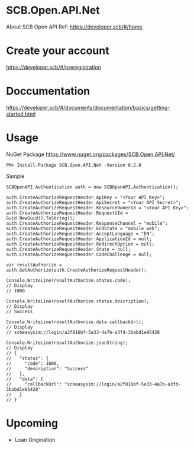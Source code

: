 # SCB.Open.API.Net
About SCB Open API Ref: https://developer.scb/#/home

# Create your account
https://developer.scb/#/preregistration

# Doccumentation
https://developer.scb/#/documents/documentation/basics/getting-started.html

# Usage

NuGet Package
https://www.nuget.org/packages/SCB.Open.API.Net/

  ```
  PM> Install-Package SCB.Open.API.Net -Version 0.2.0
  ```

Sample

  ```
  SCBOpenAPI.Authentication auth = new SCBOpenAPI.Authentication();
  
  auth.CreateAuthorizeRequestHeader.ApiKey = "<Your API Key>";
  auth.CreateAuthorizeRequestHeader.ApiSecret = "<Your API Secret>";
  auth.CreateAuthorizeRequestHeader.ResourceOwnerId = "<Your API Key>";
  auth.CreateAuthorizeRequestHeader.RequestUId = Guid.NewGuid().ToString();
  auth.CreateAuthorizeRequestHeader.ResponseChannel = "mobile";
  auth.CreateAuthorizeRequestHeader.EndState = "mobile_web";
  auth.CreateAuthorizeRequestHeader.AcceptLanguage = "EN";
  auth.CreateAuthorizeRequestHeader.ApplicationId = null;
  auth.CreateAuthorizeRequestHeader.RedirectOption = null;
  auth.CreateAuthorizeRequestHeader.State = null;
  auth.CreateAuthorizeRequestHeader.CodeChallenge = null;
  
  var resultAuthorize = auth.GetAuthorize(auth.CreateAuthorizeRequestHeader);
  
  Console.WriteLine(resultAuthorize.status.code);
  // Display
  // 1000
  
  Console.WriteLine(resultAuthorize.status.description);
  // Display
  // Success
  
  Console.WriteLine(resultAuthorize.data.callbackUrl);
  // Display
  // scbeasysim://login/a2f816bf-5e33-4a7b-a3fd-3babd1e95428
  
  Console.WriteLine(resultAuthorize.jsonString);
  // Display
  // {
  //   "status": {
  //     "code": 1000,
  //     "description": "Success"
  //   },
  //   "data": {
  //     "callbackUrl": "scbeasysim://login/a2f816bf-5e33-4a7b-a3fd-3babd1e95428"
  //   }
  // }
  ```
  
# Upcoming

- Loan Origination
